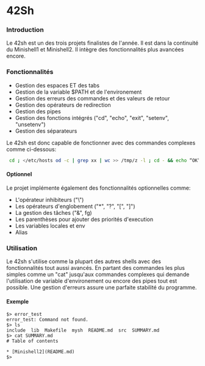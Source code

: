 # 42Sh

### Introduction

Le 42sh est un des trois projets finalistes de l'année. Il est dans la continuité du Minishell1 et Minishell2. Il intègre des fonctionnalités plus avancées encore.



### Fonctionnalités

* Gestion des espaces ET des tabs
* Gestion de la variable $PATH et de l'environement
* Gestion des erreurs des commandes et des valeurs de retour
* Gestion des opérateurs de redirection
* Gestion des pipes
* Gestion des fonctions intégrés ("cd", "echo", "exit", "setenv", "unsetenv")
* Gestion des séparateurs

Le 42sh est donc capable de fonctionner avec des commandes complexes comme ci-dessous:

```bash
 cd ; </etc/hosts od -c | grep xx | wc >> /tmp/z -l ; cd - && echo “OK”
```



#### Optionnel

Le projet implémente également des fonctionnalités optionnelles comme:

* L'opérateur inhibiteurs ("\\")
* Les opérateurs d'englobement ("\*", "?", "\[", "]")
* La gestion des tâches ("&", fg)
* Les parenthèses pour ajouter des priorités d'execution
* Les variables locales et env
* Alias



### Utilisation

Le 42sh s'utilise comme la plupart des autres shells avec des fonctionnalités tout aussi avancés. En partant des commandes les plus simples comme un "cat" jusqu'aux commandes complexes qui demande l'utilisation de variable d'environement ou encore des pipes tout est possible. Une gestion d'erreurs assure une parfaite stabilité du programme.

#### Exemple

```
$> error_test
error_test: Command not found.
$> ls
include  lib  Makefile  mysh  README.md  src  SUMMARY.md
$> cat SUMMARY.md
# Table of contents

* [Minishell2](README.md)
$> 
```
